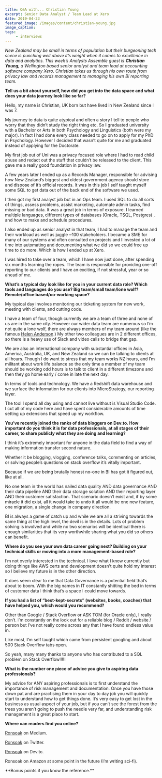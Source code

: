 ```yaml
---
title: Q&A with... Christian Young
excerpt: Senior Data Analyst / Team Lead at Xero
date: 2019-04-23
featured_image: /images/content/christian-young.jpg
image_caption: 
tags: 
     - interviews
---
```

_New Zealand may be small in terms of population but their burgeoning tech scene is punching well above it&#8217;s weight when it comes to excellence in data and analytics. This week&#8217;s Analysts Assemble guest is **Christian Young**, a Wellington based senior analyst and team lead at accounting software company Xero. Christian takes us through his own route from privacy law and records management to managing his own BI reporting team._

**Tell us a bit about yourself, how did you get into the data space and what does your data journey look like so far?**

Hello, my name is Christian, UK born but have lived in New Zealand since I was 7.

My journey to data is quite atypical and often a story I tell to people who worry that they didn’t study the right thing etc. So I graduated university with a Bachelor or Arts in both Psychology and Linguistics (both were my major). In fact I had done every class needed to go on to apply for my PhD in Psychology. However I decided that wasn’t quite for me and graduated instead of applying for the Doctorate.

My first job out of Uni was a privacy focused role where I had to read child abuse and redact out the stuff that couldn’t be released to the client. This gave me a really good foundation in privacy law.

A few years later I ended up as a Records Manager, responsible for advising how New Zealand’s biggest and oldest government agency should store and dispose of it’s official records. It was in this job I self taught myself some SQL to get data out of the back end of the software we used.

I then got my first analyst job but in an Ops team. I used SQL to do all sorts of things, assess problems, assist marketing, automate admin tasks, find missing or bad data. It was a great job in terms of exposure. I learned multiple languages, different types of databases (Oracle, TSQL, Postgres) , and how to make and schedule procedures.

I also ended up as senior analyst in that team, I had to manage the team and their workload as well as juggle ~100 stakeholders. I became a SME for many of our systems and often consulted on projects and I invested a lot of time into automating and documenting what we did so we could free up time to do more. Which is how I ended up at Xero.

I was hired to take over a team, which I have now just done, after spending six months learning the ropes. The team is responsible for providing one-off reporting to our clients and I have an exciting, if not stressful, year or so ahead of me.

**What’s a typical day look like for you in your current data role? Which tools and languages do you use? Big team/small team/lone wolf? Remote/office based/co-working space?**

My typical day involves monitoring our ticketing system for new work, meeting with clients, and cutting code.

I have a team of four, though currently we are a team of three and none of us are in the same city. However our wider data team are numerous so I’m not quite a lone wolf, there are always members of my team around (like the famous [Helen Anderson][1].) My other two colleagues are in 2 different offices, so there is a heavy use of Slack and video calls to bridge that gap.

We are also an international company with substantial offices in Asia, America, Australia, UK, and New Zealand so we can be talking to clients at all hours. Though I do want to stress that my team works NZ hours, and I’m militant about work life balance so the only time a member of my team should be working odd hours is to talk to client in a different timezone and then they go home early / come in late the next day.

In terms of tools and technology. We have a Redshift data warehouse and we surface the information for our clients into MicroStrategy, our reporting layer.

The tool I spend all day using and cannot live without is Visual Studio Code. I cut all of my code here and have spent considerable amounts of time setting up extensions that speed up my workflow.

**You&#8217;ve recently joined the ranks of data bloggers on Dev.to. How important do you think it is for data professionals, at all stages of their career, to share publicly what they are doing and learning?**

I think it’s extremely important for anyone in the data field to find a way of making information transfer second nature.

Whether it be blogging, vlogging, conference talks, commenting on articles, or solving people’s questions on stack overflow it’s vitally important.

Because if we are being brutally honest no-one in BI has got it figured out, like at all.

No one team in the world has nailed data quality AND data governance AND their data pipeline AND their data storage solution AND their reporting layer AND their customer satisfaction. That scenario doesn’t exist and, if by some miracle it did exist, all it would take to undo it all would be one new feature, one migration, a single change in company direction.

BI is always a game of catch up and while we are all a striving towards the same thing at the high level, the devil is in the details. Lots of problem solving is involved and while no two scenarios will be identical there is enough similarities that its very worthwhile sharing what you did so others can benefit.

**Where do you see your own data career going next? Building on your technical skills or moving into a more management-based role?**

I’m not overly interested in the technical. I love what I know currently but doing things like AWS certs and development doesn’t quite hold my interest so I believe my future is in the other direction.

It does seem clear to me that Data Governance is a potential field that’s about to boom. With the big names in IT constantly shitting the bed in terms of customer data I think that’s a space I could move towards.

**If you had a list of “best-kept-secrets” (websites, books, coaches) that have helped you, which would you recommend?**

Other than Google / Stack Overflow or ASK TOM (for Oracle only), I really don’t. I’m constantly on the look out for a reliable blog / Reddit / website / person but I’ve not really come across any that I have found endless value in.

Like most, I’m self taught which came from persistent googling and about 500 Stack Overflow tabs open.

So yeah, many many thanks to anyone who has contributed to a SQL problem on Stack Overflow!!!!!

**What is the number one piece of advice you give to aspiring data professionals?**

My advice for ANY aspiring professionals is to first understand the importance of risk management and documentation. Once you have those down pat and are practising them in your day to day job you will quickly start to understand how to get things done. It’s very easy to get lost in the business as usual aspect of your job, but if you can’t see the forest from the trees you aren’t going to push the needle very far, and understanding risk management is a great place to start.

**Where can readers find you online?**

[Ronsoak][2] on Medium.

[Ronsoak][3] on Twitter.

[Ronsoak][4] on Dev.to.

Ronsoak on Amazon at some point in the future (I’m writing sci-fi).

\*\*Bonus points if you know the reference.\*\*

 [1]: https://analystsassemble.com/interviews/helen-anderson/
 [2]: https://medium.com/@ronsoak
 [3]: https://twitter.com/ronsoak
 [4]: https://dev.to/ronsoak